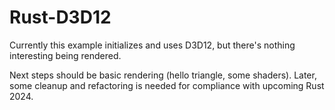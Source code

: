 # Rust-D3D12

Currently this example initializes and uses D3D12, but there's nothing interesting being rendered.

Next steps should be basic rendering (hello triangle, some shaders). Later, some cleanup and refactoring is needed for compliance with upcoming Rust 2024.